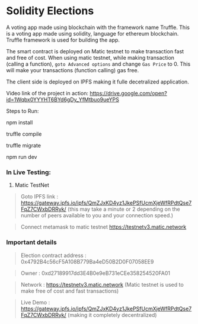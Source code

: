 # Solidity Elections
A voting app made using blockchain with the framework name Truffle.
This is a voting app made using solidity, language for ethereum blockchain.
Truffle framework is used for building the app.

The smart contract is deployed on Matic testnet to make transaction fast and free of cost. When using matic testnet, while making transaction (calling a function), `goto Advanced options` and change `Gas Price` to 0. This will make your transactions (function calling) gas free.

The client side is deployed on IPFS making it fulle decetralized application.

Video link of the project in action: https://drive.google.com/open?id=1Wqbx0YYYHT6BYd6gDy_YfMtbuo9ueYPS

Steps to Run:

npm install

truffle compile

truffle migrate

npm run dev

### In Live Testing: 

1) Matic TestNet

> Goto IPFS link : https://gateway.ipfs.io/ipfs/QmZJxKD4yz1JkePSfUcmXjeWfRPdtQse7FqZ7CWxbDRRyk/ (this may take a minute or 2 depending on the number of peers available to you and your connection speed.)

> Connect metamask to matic testnet https://testnetv3.matic.network

### Important details

> Election contract address :  0x4792B4c56cF5A108B779Ba4eD50B2D0F07058EE9

> Owner : 0xd27189917dd3E4B0e9eB731eCEe358254520FA01
    
> Network : https://testnetv3.matic.network (Matic testnet is used to make free of cost and fast transactions)

> Live Demo : https://gateway.ipfs.io/ipfs/QmZJxKD4yz1JkePSfUcmXjeWfRPdtQse7FqZ7CWxbDRRyk/ (making it completely decentralized)
